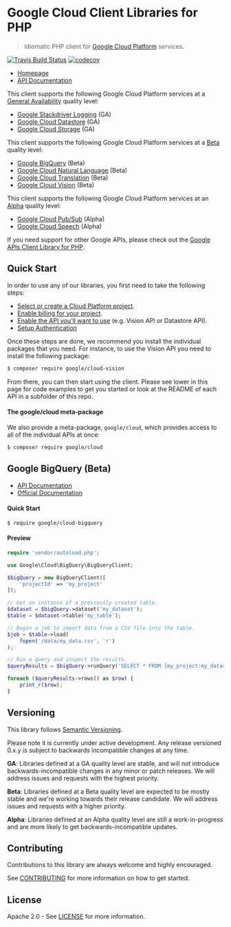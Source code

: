 # Google Cloud Client Libraries for PHP
> Idiomatic PHP client for [Google Cloud Platform](https://cloud.google.com/) services.

[![Travis Build Status](https://travis-ci.org/GoogleCloudPlatform/google-cloud-php.svg?branch=master)](https://travis-ci.org/GoogleCloudPlatform/google-cloud-php/) [![codecov](https://codecov.io/gh/googlecloudplatform/google-cloud-php/branch/master/graph/badge.svg)](https://codecov.io/gh/googlecloudplatform/google-cloud-php)

* [Homepage](http://googlecloudplatform.github.io/google-cloud-php)
* [API Documentation](http://googlecloudplatform.github.io/google-cloud-php/#/docs)

This client supports the following Google Cloud Platform services at a [General Availability](#versioning) quality level:
* [Google Stackdriver Logging](#google-stackdriver-logging-ga) (GA)
* [Google Cloud Datastore](#google-cloud-datastore-ga) (GA)
* [Google Cloud Storage](#google-cloud-storage-ga) (GA)

This client supports the following Google Cloud Platform services at a [Beta](#versioning) quality level:

* [Google BigQuery](#google-bigquery-beta) (Beta)
* [Google Cloud Natural Language](#google-cloud-natural-language-beta) (Beta)
* [Google Cloud Translation](#google-cloud-translation-beta) (Beta)
* [Google Cloud Vision](#google-cloud-vision-beta) (Beta)

This client supports the following Google Cloud Platform services at an [Alpha](#versioning) quality level:
* [Google Cloud Pub/Sub](#google-cloud-pubsub-alpha) (Alpha)
* [Google Cloud Speech](#google-cloud-speech-alpha) (Alpha)

If you need support for other Google APIs, please check out the [Google APIs Client Library for PHP](https://github.com/google/google-api-php-client).

## Quick Start
In order to use any of our libraries, you first need to take the following steps:

* [Select or create a Cloud Platform project](https://console.cloud.google.com/project).
* [Enable billing for your project](https://support.google.com/cloud/answer/6293499#enable-billing).
* [Enable the API you'll want to use](https://console.cloud.google.com/apis/library) (e.g. Vision API or Datastore API).
* [Setup Authentication]()

Once these steps are done, we recommend you install the individual packages that you need. For instance, to use the Vision API you need to install the following package:

```sh
$ composer require google/cloud-vision
```

From there, you can then start using the client. Please see lower in this page for code examples to get you started or look at the README of each API in a subfolder of this repo.

#### The google/cloud meta-package
We also provide a meta-package, `google/cloud`, which provides access to all of the individual APIs at once:

```sh
$ composer require google/cloud
```

## Google BigQuery (Beta)

- [API Documentation](http://googlecloudplatform.github.io/google-cloud-php/#/docs/latest/bigquery/bigqueryclient)
- [Official Documentation](https://cloud.google.com/bigquery/docs)

#### Quick Start
```
$ require google/cloud-bigquery
```

#### Preview

```php
require 'vendor/autoload.php';

use Google\Cloud\BigQuery\BigQueryClient;

$bigQuery = new BigQueryClient([
    'projectId' => 'my_project'
]);

// Get an instance of a previously created table.
$dataset = $bigQuery->dataset('my_dataset');
$table = $dataset->table('my_table');

// Begin a job to import data from a CSV file into the table.
$job = $table->load(
    fopen('/data/my_data.csv', 'r')
);

// Run a query and inspect the results.
$queryResults = $bigQuery->runQuery('SELECT * FROM [my_project:my_dataset.my_table]');

foreach ($queryResults->rows() as $row) {
    print_r($row);
}
```

## Versioning

This library follows [Semantic Versioning](http://semver.org/).

Please note it is currently under active development. Any release versioned
0.x.y is subject to backwards incompatible changes at any time.

**GA**: Libraries defined at a GA quality level are stable, and will not
introduce backwards-incompatible changes in any minor or patch releases. We will
address issues and requests with the highest priority.

**Beta**: Libraries defined at a Beta quality level are expected to be mostly
stable and we're working towards their release candidate. We will address issues
and requests with a higher priority.

**Alpha**: Libraries defined at an Alpha quality level are still a
work-in-progress and are more likely to get backwards-incompatible updates.

## Contributing

Contributions to this library are always welcome and highly encouraged.

See [CONTRIBUTING](CONTRIBUTING.md) for more information on how to get started.

## License

Apache 2.0 - See [LICENSE](LICENSE) for more information.

